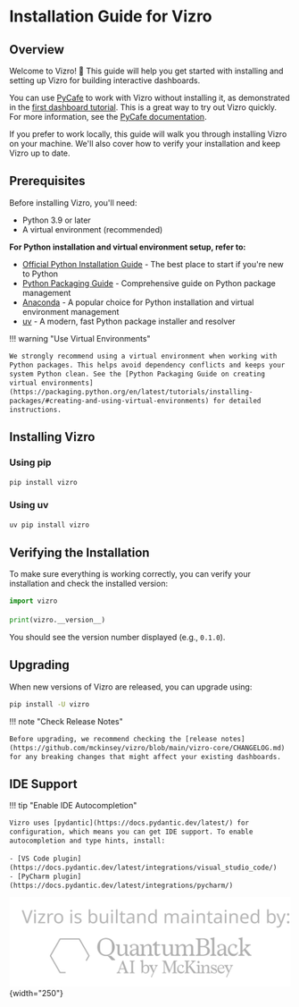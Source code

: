 # Installation Guide for Vizro

## Overview

Welcome to Vizro! 👋 This guide will help you get started with installing and setting up Vizro for building interactive dashboards.

You can use [PyCafe](https://py.cafe/) to work with Vizro without installing it, as demonstrated in the [first dashboard tutorial](../tutorials/first-dashboard.md). This is a great way to try out Vizro quickly. For more information, see the [PyCafe documentation](https://py.cafe/docs/apps/vizro).

If you prefer to work locally, this guide will walk you through installing Vizro on your machine. We'll also cover how to verify your installation and keep Vizro up to date.

## Prerequisites

Before installing Vizro, you'll need:

- Python 3.9 or later
- A virtual environment (recommended)

**For Python installation and virtual environment setup, refer to:**

- [Official Python Installation Guide](https://www.python.org/downloads/) - The best place to start if you're new to Python
- [Python Packaging Guide](https://packaging.python.org/en/latest/tutorials/installing-packages/#requirements-for-installing-packages) - Comprehensive guide on Python package management
- [Anaconda](https://docs.conda.io/en/latest/) - A popular choice for Python installation and virtual environment management
- [uv](https://github.com/astral-sh/uv) - A modern, fast Python package installer and resolver

!!! warning "Use Virtual Environments"

    We strongly recommend using a virtual environment when working with Python packages. This helps avoid dependency conflicts and keeps your system Python clean. See the [Python Packaging Guide on creating virtual environments](https://packaging.python.org/en/latest/tutorials/installing-packages/#creating-and-using-virtual-environments) for detailed instructions.

## Installing Vizro

### Using pip

```bash
pip install vizro
```

### Using uv

```bash
uv pip install vizro
```

## Verifying the Installation

To make sure everything is working correctly, you can verify your installation and check the installed version:

```python
import vizro

print(vizro.__version__)
```

You should see the version number displayed (e.g., `0.1.0`).

## Upgrading

When new versions of Vizro are released, you can upgrade using:

```bash
pip install -U vizro
```

!!! note "Check Release Notes"

    Before upgrading, we recommend checking the [release notes](https://github.com/mckinsey/vizro/blob/main/vizro-core/CHANGELOG.md) for any breaking changes that might affect your existing dashboards.

## IDE Support

!!! tip "Enable IDE Autocompletion"

    Vizro uses [pydantic](https://docs.pydantic.dev/latest/) for configuration, which means you can get IDE support. To enable autocompletion and type hints, install:

    - [VS Code plugin](https://docs.pydantic.dev/latest/integrations/visual_studio_code/)
    - [PyCharm plugin](https://docs.pydantic.dev/latest/integrations/pycharm/)

![logo](../../assets/user_guides/install/logo_watermark_extended.svg){width="250"}
